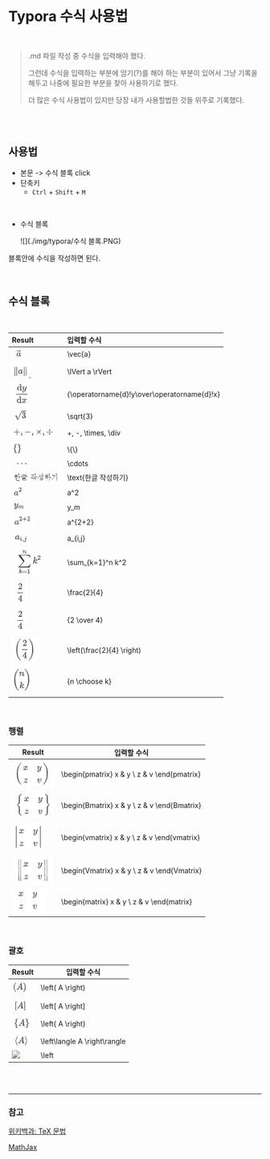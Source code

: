 # Typora 수식 사용법

<br/>

> .md 파일 작성 중 수식을 입력해야 했다.
>
> 
>
> 그런데 수식을 입력하는 부분에 암기(?)를 해야 하는 부분이 있어서 그냥 기록을 해두고 나중에 필요한 부분을 찾아 사용하기로 했다.
>
> 
>
> 더 많은 수식 사용법이 있지만 당장 내가 사용할법한 것들 위주로 기록했다.

<br/>





<br/>

## 사용법

- 본문 -> 수식 블록 click
- 단축키
  - `Ctrl` + `Shift` + `M`

<br/>

- 수식 블록

  ![](./img/typora/수식 블록.PNG)

블록안에 수식을 작성하면 된다.





<br/>

## 수식 블록

<br/>

| Result                           | 입력할 수식                                   |
| :------------------------------- | :-------------------------------------------- |
| ![](./img/typora/벡터a.PNG)      | \vec{a}                                       |
| ![](./img/typora/절대값a.PNG)    | \lVert a \rVert                               |
| ![](./img/typora/미분.PNG)       | {\operatorname{d}\!y\over\operatorname{d}\!x} |
| ![](./img/typora/루트.PNG)       | \sqrt{3}                                      |
| ![](./img/typora/사칙연산.PNG)   | +, -, \times, \div                            |
| ![](./img/typora/중괄호.PNG)     | \\\{\\}                                       |
| ![](./img/typora/점점점.PNG)     | \cdots                                        |
| ![](./img/typora/한글쓰기.PNG)   | \text{한글 작성하기}                          |
| ![](./img/typora/제곱.PNG)       | a^2                                           |
| ![](./img/typora/밑지수.PNG)     | y_m                                           |
| ![](./img/typora/지수더하기.PNG) | a^{2+2}                                       |
| ![](./img/typora/aij.PNG)        | a_{i,j}                                       |
| ![](./img/typora/시그마.PNG)     | \sum_{k=1}^n k^2                              |
| ![](./img/typora/분수1.PNG)      | \frac{2}{4}                                   |
| ![](./img/typora/분수1.PNG)      | {2 \over 4}                                   |
| ![](./img/typora/분수괄호.PNG)   | \left(\frac{2}{4} \right)                     |
| ![](./img/typora/이항계수.PNG)   | {n \choose k}                                 |



<br/>

### 행렬

| Result                      | 입력할 수식                                  |
| --------------------------- | -------------------------------------------- |
| ![](./img/typora/행렬1.PNG) | \begin{pmatrix} x & y \\ z & v \end{pmatrix} |
| ![](./img/typora/행렬2.PNG) | \begin{Bmatrix} x & y \\ z & v \end{Bmatrix} |
| ![](./img/typora/행렬3.PNG) | \begin{vmatrix} x & y \\ z & v \end{vmatrix} |
| ![](./img/typora/행렬4.PNG) | \begin{Vmatrix} x & y \\ z & v \end{Vmatrix} |
| ![](./img/typora/행렬5.PNG) | \begin{matrix} x & y \\ z & v \end{matrix}   |







<br/>

### 괄호

| Result                           | 입력할 수식                  |
| -------------------------------- | ---------------------------- |
| ![](./img/typora/괄호.PNG)       | \left( A \right)             |
| ![](./img/typora/사각괄호.PNG)   | \left[ A \right]             |
| ![](./img/typora/집합괄호.PNG)   | \left\{ A \right\}           |
| ![](./img/typora/부등호괄호.PNG) | \left\langle A \right\rangle |
| ![](./img/typora/바.PNG)         | \left                        |











<br/><br/>

-----

### 참고

[위키백과: TeX 문법](https://ko.wikipedia.org/wiki/%EC%9C%84%ED%82%A4%EB%B0%B1%EA%B3%BC:TeX_%EB%AC%B8%EB%B2%95)

[MathJax](https://math.meta.stackexchange.com/questions/5020/mathjax-basic-tutorial-and-quick-reference)





